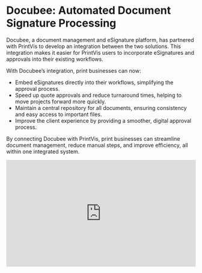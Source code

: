 # Docubee: Automated Document Signature Processing

Docubee, a document management and eSignature platform, has partnered with PrintVis to develop an integration between the two solutions.  This integration makes it easier for PrintVis users to incorporate eSignatures and approvals into their existing workflows.

With Docubee’s integration, print businesses can now:

- Embed eSignatures directly into their workflows, simplifying the approval process.
- Speed up quote approvals and reduce turnaround times, helping to move projects forward more quickly.
- Maintain a central repository for all documents, ensuring consistency and easy access to important files.
- Improve the client experience by providing a smoother, digital approval process.

By connecting Docubee with PrintVis, print businesses can streamline document management, reduce manual steps, and improve efficiency, all within one integrated system.

<div style="padding:56.25% 0 0 0;position:relative;"><iframe src="https://player.vimeo.com/video/1078680526?h=6ec68da58d&amp;badge=0&amp;autopause=0&amp;player_id=0&amp;app_id=58479" frameborder="0" allow="autoplay; fullscreen; picture-in-picture; clipboard-write" style="position:absolute;top:0;left:0;width:100%;height:100%;" title="PrintVis Apparel App Webinar"></iframe></div><script src="https://player.vimeo.com/api/player.js"></script>
